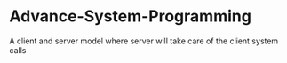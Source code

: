 # Advance-System-Programming

A client and server model where server will take care of the client system calls
